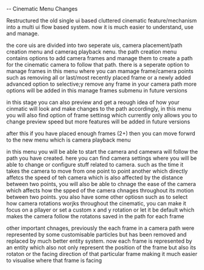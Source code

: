 -- Cinematic Menu Changes

Restructured the old single ui based cluttered cinematic feature/mechanism into a multi ui flow based system.  now it is much easier to understand, use and manage.

the core uis are divided into two seperate uis, camera placement/path creation menu and cameraq playback nenu. the path creation menu contains options to add camera frames and manage them to create a path for the cinematic camera to follow that path. there is a seperate option to manage frames in this menu where you can mamage frame/camera points such as removing all or last/most recently placed frame or a newly added advanced option to selective;y remove any frame in your camera path more options will be added in this manage frames submenu in future versions

in this stage you can also preview and get a reough idea of how your cinmatic will look and make changes to the path accordingly, in this menu you will also find option of frame settinsg which currently only allows you to change preview speed but more features will be added in future versions

after this if you have placed enough frames (2+) then you can move forwrd to the new menu which is camera playback menu

in this menu you will be able to start the camera and camewra will follow the path you have created. here you can find camera settings where you will be able to change or configure stuff related to camera. such as the time it takes the camera to move from one point to point another which directly affetcs the speed of teh camera which is also affected by the distance between two points, you will also be able to chnage the ease of the camera which affects how the spped of the camera chnages throughout its motion between two points. you also have some other optiosn such as to select how camera rotations worjks throughout the cinematic, you can make it focus on a pllayer or set a custom x and y rotation or let it be default which makes the camera follow the rotatons saved in the path for each frame

other important chnages, previously the each frame in a camera path were represented by some customisable particles but has been removed and replaced by much better entity system. now each frame is represented by an entity which also not only represent the position of the frame but also its rotaton or the facing direction of that particular frame making it much easier to visualise where that frame is facing
